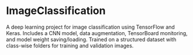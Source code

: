 # ImageClassification
A deep learning project for image classification using TensorFlow and Keras. Includes a CNN model, data augmentation, TensorBoard monitoring, and model weight saving/loading. Trained on a structured dataset with class-wise folders for training and validation images.
